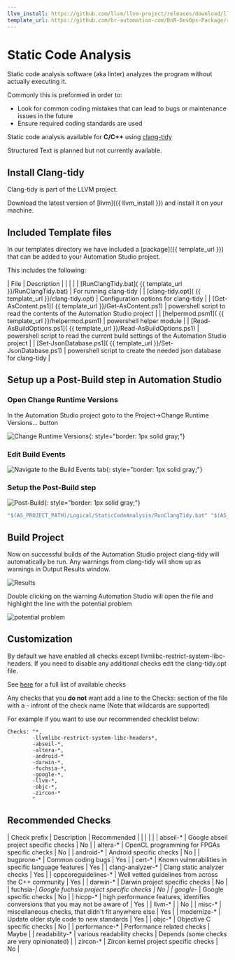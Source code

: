 ```yaml
---
llvm_install: https://github.com/llvm/llvm-project/releases/download/llvmorg-18.1.0/LLVM-18.1.0-win64.exe
template_url: https://github.com/br-automation-com/BnR-DevOps-Package/raw/develop/Testing/Template%20Files/StaticCodeAnalysis
---
```


# Static Code Analysis

Static code analysis software (aka linter) analyzes the program without actually executing it.

Commonly this is preformed in order to:

* Look for common coding mistakes that can lead to bugs or maintenance issues in the future
* Ensure required coding standards are used

Static code analysis available for **C/C++** using [clang-tidy](https://clang.llvm.org/extra/clang-tidy/)

Structured Text is planned but not currently available.

## Install Clang-tidy

Clang-tidy is part of the LLVM project.

Download the latest version of [llvm]({{ llvm_install }}) and install it on your machine.

## Included Template files

In our templates directory we have included a [package]({{ template_url }}) that can be added to your Automation Studio project.

This includes the following:

| File | Description |
| | |
| [RunClangTidy.bat]( {{ template_url }}/RunClangTidy.bat) | For running clang-tidy |
| [clang-tidy.opt]( {{ template_url }}/clang-tidy.opt) | Configuration options for clang-tidy |
| [Get-AsContent.ps1]( {{ template_url }}/Get-AsContent.ps1) | powershell script to read the contents of the Automation Studio project |
| [helpermod.psm1]( {{ template_url }}/helpermod.psm1) | powershell helper module |
| [Read-AsBuildOptions.ps1]( {{ template_url }}/Read-AsBuildOptions.ps1) | powershell script to read the current build settings of the Automation Studio project |
| [Set-JsonDatabase.ps1]( {{ template_url }}/Set-JsonDatabase.ps1) | powershell script to create the needed json database for clang-tidy |

## Setup up a Post-Build step in Automation Studio

### Open Change Runtime Versions

In the Automation Studio project goto to the Project->Change Runtime Versions... button

![Change Runtime Versions](img%5CTesting%20-%20Static%20Code%20Analysis%20-%20Change%20Runtime%20Versions.png){: style="border: 1px solid gray;"}

### Edit Build Events

![Navigate to the Build Events tab](img%5CTesting%20-%20Static%20Code%20Analysis%20-%20Build%20Events.png){: style="border: 1px solid gray;"}

### Setup the Post-Build step

![Post-Build](img%5CTesting%20-%20Static%20Code%20Analysis%20-%20Post-Build.png){: style="border: 1px solid gray;"}

```bat
"$(AS_PROJECT_PATH)/Logical/StaticCodeAnalysis/RunClangTidy.bat" "$(AS_PROJECT_PATH)" $(AS_CONFIGURATION)
```

## Build Project

Now on successful builds of the Automation Studio project clang-tidy will automatically be run.  Any warnings from clang-tidy will show up as warnings in Output Results window.

![Results](img%5CTesting%20-%20Static%20Code%20Analysis%20-%20Clang-warnings.png)

Double clicking on the warning Automation Studio will open the file and highlight the line with the potential problem

![potential problem](img%5CTesting%20-%20Static%20Code%20Analysis%20-%20Opened%20Warning.png)

## Customization

By default we have enabled all checks except llvmlibc-restrict-system-libc-headers.  If you need to disable any additional checks edit the clang-tidy.opt file.

See [here](https://clang.llvm.org/extra/clang-tidy/checks/list.html) for a full list of available checks

Any checks that you **do not** want add a line to the Checks: section of the file with a - infront of the check name (Note that wildcards are supported)

For example if you want to use our recommended checklist below:

```text
Checks: "*,
        -llvmlibc-restrict-system-libc-headers*,
        -abseil-*,
        -altera-*,
        -android-*
        -darwin-*,
        -fuchsia-*,
        -google-*,
        -llvm-*,
        -objc-*,
        -zircon-*
        "
```

## Recommended Checks

| Check prefix | Description | Recommended |
| | | |
| abseil-* | Google abseil project specific checks | No |
| altera-* | OpenCL programming for FPGAs specific checks | No |
| android-* | Android specific checks | No |
| bugprone-* | Common coding bugs | Yes |
| cert-* | Known vulnerabilities in specific language features | Yes |
| clang-analyzer-* | Clang static analyzer checks | Yes |
| cppcoreguidelines-* | Well vetted guidelines from across the C++ community | Yes |
| darwin-* | Darwin project specific checks | No |
| fuchsia-*| Google fuchsia project specific checks | No |
| google-* | Google specific checks | No |
| hicpp-* | high performance features, identifies conversions that you may not be aware of | Yes |
| llvm-* | | No |
| misc-* | miscellaneous checks, that didn't fit anywhere else |  Yes |
| modernize-* | Update older style code to new standards | Yes |
| objc-* | Objective C specific checks | No |
| performance-* | Performance related checks | Maybe |
| readability-* | various readability checks | Depends (some checks are very opinionated) |
| zircon-* | Zircon kernel project specific checks | No |
